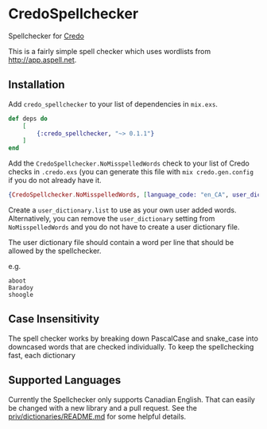 # CredoSpellchecker

Spellchecker for [Credo](https://github.com/rrrene/credo)

This is a fairly simple spell checker which uses wordlists from http://app.aspell.net.

## Installation

Add `credo_spellchecker` to your list of dependencies in `mix.exs`.

```elixir
def deps do
    [
        {:credo_spellchecker, "~> 0.1.1"}
    ]
end
```

Add the `CredoSpellchecker.NoMisspelledWords` check to your list of Credo checks in `.credo.exs` (you can generate this file with `mix credo.gen.config` if you do not already have it.

```elixir
{CredoSpellchecker.NoMisspelledWords, [language_code: "en_CA", user_dictionary: "user_dictionary.list"]},
```

Create a `user_dictionary.list` to use as your own user added words. Alternatively, you can remove the `user_dictionary` setting from `NoMisspelledWords` and you do not have to create a user dictionary file.

The user dictionary file should contain a word per line that should be allowed by the spellchecker.

e.g.

```
aboot
Baradoy
shoogle

```

## Case Insensitivity

The spell checker works by breaking down PascalCase and snake_case into downcased words that are checked individually. To keep the spellchecking fast, each dictionary

## Supported Languages

Currently the Spellchecker only supports Canadian English. That can easily be changed with a new library and a pull request. See the [priv/dictionaries/README.md](priv/dictionaries/README.md) for some helpful details.

